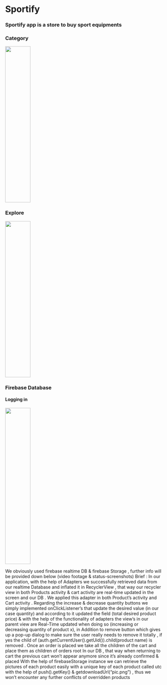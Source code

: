 # Sportify
### Sportify app is a store to buy sport equipments
### Category
<img src ="https://github.com/Abodi-Massarweh/Sportify/blob/cdfea674b26035cf0e4345a06c2fc42d63c25841/Categories.jpeg" width="40%" height="500" >

### Explore
<img src="https://github.com/Abodi-Massarweh/Sportify/blob/cdfea674b26035cf0e4345a06c2fc42d63c25841/Explore.jpeg" width="40%" height="500" >

### Firebase Database
#### Logging in
<img src="https://github.com/Abodi-Massarweh/Sportify/blob/0310380634148eb359ecbbde7d21fd2eec81f845/Logging%20In.jpeg" width="40%" height="500" >

We obviously used firebase realtime DB & firebase Storage , further info will be provided down below (video footage & status-screenshots)
Brief :
In our application, with the help of Adapters we successfully retrieved data from our realtime Database and inflated it in RecyclerView , that way our recycler view in both Products activity & cart activity are real-time updated in the screen and our DB .
We applied this adapter in both Product’s activity and Cart activity .
Regarding the increase & decrease quantity buttons we simply implemented onClickListener’s that update the desired value (in our case quantity) and according to it updated the field (total desired product price) & with the help of the functionality of adapters the view’s in our parent view are Real-Time updated when doing so (increasing or decreasing quantity of  product x), in Addition to remove button which gives up a pop-up dialog to make sure the user really needs to remove it totally , if yes the child of (auth.getCurrentUser().getUid()).child(product name) is removed .
Once an order is placed we take all the children of the cart and place them as children of orders root In our DB , that way when returning to cart the previous cart won’t appear anymore since it’s already confirmed & placed 
With the help of firebaseStorage instance we can retrieve the pictures of each product easily with a unique key of each product called utc with the help of push().getKey() & getdownloadUrl(“pic.png”) , thus we won’t encounter any further conflicts of overridden products 

